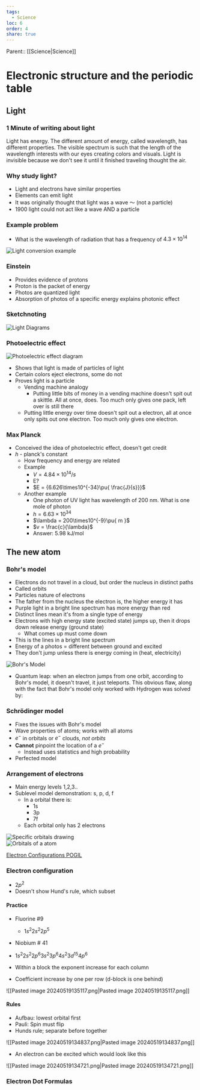 ```yaml
---
tags:
  - Science
loc: 6
order: 4
share: true
---
```

  
Parent:: [[Science|Science]]  
  
# Electronic structure and the periodic table  
  
## Light  
  
### 1 Minute of writing about light  
  
Light has energy. The different amount of energy, called wavelength, has different properties. The visible spectrum is such that the length of the wavelength interests with our eyes creating colors and visuals. Light is invisible because we don't see it until it finished traveling thought the air.  
  
### Why study light?  
  
- Light and electrons have similar properties  
- Elements can emit light  
- It was originally thought that light was a wave 〜 (not a particle)  
- 1900 light could not act like a wave AND a particle  
  
### Example problem  
  
- What is the wavelength of radiation that has a frequency of $4.3\times10^{14}$  
  
![Light conversion example](light_conversion_example.png)  
  
### Einstein  
  
- Provides evidence of protons  
- Proton is the packet of energy  
- Photos are quantized light  
- Absorption of photos of a specific energy explains photonic effect  
  
### Sketchnoting  
  
![Light Diagrams](light_diagrams.png)  
  
### Photoelectric effect  
  
![Photoelectric effect diagram](photoelecric_effect.png)  
  
- Shows that light is made of particles of light  
- Certain colors eject electrons, some do not  
- Proves light is a particle  
  - Vending machine analogy  
    - Putting little bits of money in a vending machine doesn't spit out a skittle. All at once, does. Too much only gives one pack, left over is still there  
  - Putting little energy over time doesn't spit out a electron, all at once only spits out one electron. Too much only gives one electron.  
  
### Max Planck  
  
- Conceived the idea of photoelectric effect, doesn't get credit  
- $h$ - planck's constant  
  - How frequency and energy are related  
  - Example  
    - $V = 4.84\times10^{14}/s$  
    - E?  
    - $E = {6.626\times10^{-34}\pu{ \frac{J}{s}}}$  
  - Another example  
    - One photon of UV light has wavelength of 200 nm. What is one mole of photon  
    - $h = 6.63\times10^{34}$  
    - $\lambda = 200\times10^{-9}\pu{ m }$  
    - $v = \frac{c}{\lambda}$  
    - Answer: 5.98 kJ/mol  
  
## The new atom  
  
### Bohr's model  
  
- Electrons do not travel in a cloud, but order the nucleus in distinct paths  
- Called orbits  
- Particles nature of electrons  
- The father from the nucleus the electron is, the higher energy it has  
- Purple light in a bright line spectrum has more energy than red  
- Distinct lines mean it's from a single type of energy  
- Electrons with high energy state (excited state) jumps up, then it drops down release energy (ground state)  
  - What comes up must come down  
- This is the lines in a bright line spectrum  
- Energy of a photos = different between ground and excited  
- They don't jump unless there is energy coming in (heat, electricity)  
  
![Bohr's Model](bohrs_model.png)  
  
- Quantum leap: when an electron jumps from one orbit, according to Bohr's model, it doesn't travel, it just teleports. This obvious flaw, along with the fact that Bohr's model only worked with Hydrogen was solved by:  
  
### Schrödinger model  
  
- Fixes the issues with Bohr's model  
- Wave properties of atoms; works with all atoms  
- $e^{-}$ in orbitals or $e^{-}$ clouds, _not orbits_  
- **Cannot** pinpoint the location of a $e^{-}$  
  - Instead uses statistics and high probability  
- Perfected model  
  
### Arrangement of electrons  
  
- Main energy levels 1,2,3..  
- Sublevel model demonstration: s, p, d, f  
  - In a orbital there is:  
    - 1s  
    - 3p  
    - 7f  
  - Each orbital only has 2 electrons  
  
![Specific orbitals drawing](orbitals_drawings.png)  
![Orbitals of a atom](atoms_orbitals_drawing.png)  
  
[Electron Configurations POGIL](https://papers.aamira.me/documents/400)  
  
### Electron configuration  
  
- $2p^{2}$  
- Doesn't show Hund's rule, which subset  
  
#### Practice  
  
- Fluorine #9  
  - $1s^{2}2s^{2}2p^{5}$  
- Niobium # 41  
- $1s^{2}2s^{2}2p^{6}3s^{2}3p^{6}4s^{2}3d^{15}4p^{6}$  
  
  
- Within a block the exponent increase for each column  
- Coefficient increase by one per row (d-block is one behind)  
  
![[Pasted image 20240519135117.png|Pasted image 20240519135117.png]]  
  
#### Rules  
  
- Aufbau: lowest orbital first  
- Pauli: Spin must flip  
- Hunds rule; separate before together  
  
![[Pasted image 20240519134837.png|Pasted image 20240519134837.png]]  
  
- An electron can be excited which would look like this  
  
![[Pasted image 20240519134721.png|Pasted image 20240519134721.png]]  
  
### Electron Dot Formulas  
  
  

